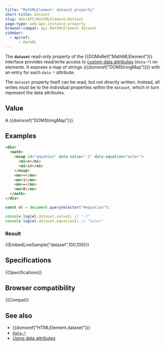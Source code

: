 ```yaml
---
title: "MathMLElement: dataset property"
short-title: dataset
slug: Web/API/MathMLElement/dataset
page-type: web-api-instance-property
browser-compat: api.MathMLElement.dataset
sidebar:
  - apiref:
      - MathML
---
```


The **`dataset`** read-only property of the {{DOMxRef("MathMLElement")}} interface provides read/write access to [custom data attributes](/en-US/docs/Web/MathML/Reference/Global_attributes/data-*) (`data-*`) on elements. It exposes a map of strings ({{domxref("DOMStringMap")}}) with an entry for each `data-*` attribute.

The `dataset` property itself can be read, but not directly written. Instead, all writes must be to the individual properties within the `dataset`, which in turn represent the data attributes.

## Value

A {{domxref("DOMStringMap")}}.

## Examples

```html
<div>
  <math>
    <msup id="equation" data-value="-1" data-equation="euler">
      <mi>e</mi>
      <mi>iπ</mi>
    </msup>
    <mo>+</mo>
    <mn>1</mn>
    <mo>=</mo>
    <mn>0</mn>
  </math>
</div>
```

```js
const el = document.querySelector("#equation");

console.log(el.dataset.value); // "-1"
console.log(el.dataset.equation); // "euler"
```

### Result

{{EmbedLiveSample("dataset",100,100)}}

## Specifications

{{Specifications}}

## Browser compatibility

{{Compat}}

## See also

- {{domxref("HTMLElement.dataset")}}
- [`data-*`](/en-US/docs/Web/MathML/Reference/Global_attributes/data-*)
- [Using data attributes](/en-US/docs/Web/HTML/How_to/Use_data_attributes)
